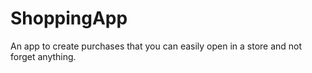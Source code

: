 # ShoppingApp
An app to create purchases that you can easily open in a store and not forget anything.
